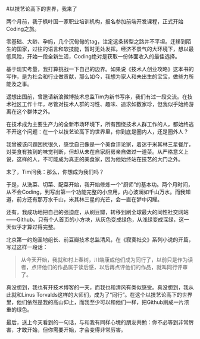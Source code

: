 #以技艺论高下的世界，我来了

两个月前，我于枫叶国一家职业培训机构，报名参加前端开发课程，正式开始Coding之旅。

零基础、大龄、孕妈，几个沉甸甸的tag，注定这条转型之路并不平坦。迁移到陌生的国家，过往的语言和软技能，暂时无处发挥。经济不景气的大环境下，想以最低风险，开始一段全新生活，Coding绝对是获取一份体面收入的最佳选择。

基于现实考量，我打算挑战一下自己的边界。如果说《技术人创业攻略》这本书的写作，是为社会和行业做贡献，那么如今，我想为家人和未出生的宝宝，做些力所能及之事。

遥想出国前，曾邀请新浪微博技术总监Tim为新书写序，我们有过一段交流。在技术社区工作十年，尽管对技术人群的习性、趣味、追求如数家珍，但我似乎始终游离在这个群体之外。

在技术成为主要生产力的全新市场环境下，所有围绕技术人群工作的人，都始终逃不开这个问题：在一个以技艺论高下的世界里，你到底是圈内人，还是圈外人？

我曾被该问题困扰很久，感觉自己像是一个美食评论家，着迷于米其林三星餐厅，对美食有独到的味觉判断，但却从未在自家厨房亲自做过一道菜。从严格意义上说，这样的人，不可能成为真正的美食家，因为他始终站在技艺的大门之外。

末了，Tim问我：那么，你想成为我们吗？

于是，从洗菜、切菜、配菜开始，我开始修炼一个“厨师”的基本功。两个月时间，从不会Coding，到写出第一个功能完整的小应用，内心波澜如千山万水。而我知道，前方还有那万水千山，米其林三星的光芒，会一直在梦中闪耀。

还有，我成功地把自己的强迫症，从刷豆瓣，转移到刷全球最大的同性社交网站——Github。只有个人首页的小方块，从灰色变成绿色，从浅绿变成深绿，这一天似乎才算过得完整。

北京第一约炮圣地组长、前豆瓣技术总监清风，在《寂寞社交》系列小说的开篇，写过这样一段话：

>从今天开始，我就和村上春树，川端康成他们成为同行了，以前只是作为读者，点评他们的作品属于读后感，以后再点评他们的作品，就叫同行评审了。

真没想到，我也有开技术博客的一天，而我也和清风有类似感受。真没想到，我从此就和Linus Torvalds这样的大师们，成为了“同行”。在这个以技艺论高下的世界里，他们依然是我的高山仰止，而我至少可以和他们一样，把Github刷成一片浓重的绿色。

最后，送上今天看到的一句话，与和我有同样心境的朋友共勉：你不必等到非常厉害，才敢开始，但你需要开始，才会变得非常厉害。
